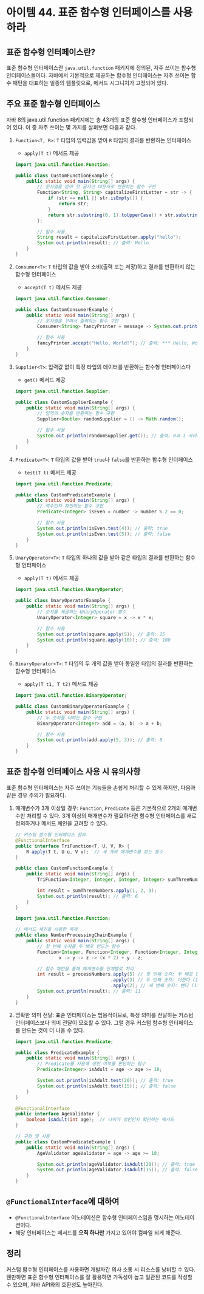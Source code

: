 # 아이템 44. 표준 함수형 인터페이스를 사용하라

## 표준 함수형 인터페이스란?

표준 함수형 인터페이스란 `java.util.function` 패키지에 정의된, 자주 쓰이는 함수형 인터페이스들이다. 
자바에서 기본적으로 제공하는 함수형 인터페이스는 자주 쓰이는 함수 패턴을 대표하는 일종의 템플릿으로, 메서드 시그니처가 고정되어 있다.


## 주요 표준 함수형 인터페이스

자바 8의 java.util.function 패키지에는 총 43개의 표준 함수형 인터페이스가 포함되어 있다. 
이 중 자주 쓰이는 몇 가지를 살펴보면 다음과 같다.

1. `Function<T, R>`: `T` 타입의 입력값을 받아 `R` 타입의 결과를 반환하는 인터페이스
    - `apply(T t)` 메서드 제공
    ```java
    import java.util.function.Function;
    
    public class CustomFunctionExample {
        public static void main(String[] args) {
            // 문자열을 받아 첫 글자만 대문자로 변환하는 함수 구현
            Function<String, String> capitalizeFirstLetter = str -> {
                if (str == null || str.isEmpty()) {
                    return str;
                }
                return str.substring(0, 1).toUpperCase() + str.substring(1).toLowerCase();
            };
    
            // 함수 사용
            String result = capitalizeFirstLetter.apply("hello");
            System.out.println(result); // 출력: Hello
        }
    }
    ```

2. `Consumer<T>`: `T` 타입의 값을 받아 소비(출력 또는 저장)하고 결과를 반환하지 않는 함수형 인터페이스
    - `accept(T t)` 메서드 제공
   ```java
   import java.util.function.Consumer;

   public class CustomConsumerExample {
       public static void main(String[] args) {
           // 문자열을 꾸며서 출력하는 함수 구현
           Consumer<String> fancyPrinter = message -> System.out.println("*** " + message + " ***");

           // 함수 사용
           fancyPrinter.accept("Hello, World!"); // 출력: *** Hello, World! ***
       }
   }
   ```

3. `Supplier<T>`: 입력값 없이 특정 타입의 데이터를 반환하는 함수형 인터페이스다
    - `get()` 메서드 제공
    ```java
    import java.util.function.Supplier;
    
    public class CustomSupplierExample {
        public static void main(String[] args) {
            // 임의의 숫자를 반환하는 함수 구현
            Supplier<Double> randomSupplier = () -> Math.random();
    
            // 함수 사용
            System.out.println(randomSupplier.get()); // 출력: 0과 1 사이의 랜덤 값
        }
    }
    ```

4. `Predicate<T>`: `T` 타입의 값을 받아 `true`나 `false`를 반환하는 함수형 인터페이스
    - `test(T t)` 메서드 제공
    ```java
    import java.util.function.Predicate;
    
    public class CustomPredicateExample {
        public static void main(String[] args) {
            // 짝수인지 확인하는 함수 구현
            Predicate<Integer> isEven = number -> number % 2 == 0;
    
            // 함수 사용
            System.out.println(isEven.test(4)); // 출력: true
            System.out.println(isEven.test(5)); // 출력: false
        }
    }
    ```

5. `UnaryOperator<T>`: `T` 타입의 하나의 값을 받아 같은 타입의 결과를 반환하는 함수형 인터페이스
    - `apply(T t)` 메서드 제공
    ```java
    import java.util.function.UnaryOperator;
    
    public class UnaryOperatorExample {
        public static void main(String[] args) {
            // 숫자를 제곱하는 UnaryOperator 함수
            UnaryOperator<Integer> square = x -> x * x;
    
            // 함수 사용
            System.out.println(square.apply(5)); // 출력: 25
            System.out.println(square.apply(10)); // 출력: 100
        }
    }
    ```

6. `BinaryOperator<T>`: `T` 타입의 두 개의 값을 받아 동일한 타입의 결과를 반환하는 함수형 인터페이스
    - `apply(T t1, T t2)` 메서드 제공
    ```java
    import java.util.function.BinaryOperator;
    
    public class CustomBinaryOperatorExample {
        public static void main(String[] args) {
            // 두 숫자를 더하는 함수 구현
            BinaryOperator<Integer> add = (a, b) -> a + b;
    
            // 함수 사용
            System.out.println(add.apply(5, 3)); // 출력: 8
        }
    }
    ```


## 표준 함수형 인터페이스 사용 시 유의사항

표준 함수형 인터페이스는 자주 쓰이는 기능들을 손쉽게 처리할 수 있게 하지만, 다음과 같은 경우 주의가 필요하다.

1. 매개변수가 3개 이상일 경우: `Function`, `Predicate` 등은 기본적으로 2개의 매개변수만 처리할 수 있다. 3개 이상의 매개변수가 필요하다면 함수형 인터페이스를 새로 정의하거나 메서드 체인을 고려할 수 있다.
    ```java
   // 커스텀 함수형 인터페이스 정의
    @FunctionalInterface
    public interface TriFunction<T, U, V, R> {
        R apply(T t, U u, V v);  // 세 개의 매개변수를 받는 함수
    }
    
    public class CustomFunctionExample {
        public static void main(String[] args) {
            TriFunction<Integer, Integer, Integer, Integer> sumThreeNumbers = (a, b, c) -> a + b + c;
    
            int result = sumThreeNumbers.apply(1, 2, 3);
            System.out.println(result); // 출력: 6
        }
    }
    ```
   
    ```java
    import java.util.function.Function;
    
   // 메서드 체인을 사용한 예제
    public class NumberProcessingChainExample {
        public static void main(String[] args) {
            // 첫 번째 숫자를 두 배로 만드는 함수
            Function<Integer, Function<Integer, Function<Integer, Integer>>> processNumbers =
                    x -> y -> z -> (x * 2) + y - z;
    
            // 함수 체인을 통해 매개변수를 단계별로 처리
            int result = processNumbers.apply(5) // 첫 번째 숫자: 두 배로 만든다 (5 * 2 = 10)
                                       .apply(3) // 두 번째 숫자: 더한다 (10 + 3 = 13)
                                       .apply(2); // 세 번째 숫자: 뺀다 (13 - 2 = 11)
            System.out.println(result); // 출력: 11
        }
    }
    ```

2. 명확한 의미 전달: 표준 인터페이스는 범용적이므로, 특정 의미를 전달하는 커스텀 인터페이스보다 의미 전달이 모호할 수 있다. 그럴 경우 커스텀 함수형 인터페이스를 만드는 것이 더 나을 수 있다.
    ```java
    import java.util.function.Predicate;
    
    public class PredicateExample {
        public static void main(String[] args) {
            // Predicate를 사용해 성인 여부를 판단하는 함수
            Predicate<Integer> isAdult = age -> age >= 18;
    
            System.out.println(isAdult.test(20)); // 출력: true
            System.out.println(isAdult.test(15)); // 출력: false
        }
    }
    ```

    ```java
    @FunctionalInterface
    public interface AgeValidator {
        boolean isAdult(int age);  // 나이가 성인인지 확인하는 메서드
    }
    
    // 구현 및 사용
    public class CustomPredicateExample {
        public static void main(String[] args) {
            AgeValidator ageValidator = age -> age >= 18;
    
            System.out.println(ageValidator.isAdult(20)); // 출력: true
            System.out.println(ageValidator.isAdult(15)); // 출력: false
        }
    }
    ```

## `@FunctionalInterface`에 대하여

- `@FunctionalInterface` 어노테이션은 함수형 인터페이스임을 명시하는 어노테이션이다.
- 해당 인터페이스는 메서드를 **오직 하나만** 가지고 있어야 컴파일 되게 해준다.

## 정리

커스텀 함수형 인터페이스를 사용하면 개발자간 의사 소통 시 리소스를 낭비할 수 있다.
웬만하면 표준 함수형 인터페이스를 잘 활용하면 가독성이 높고 일관된 코드를 작성할 수 있으며, 자바 API와의 호환성도 높아진다.
